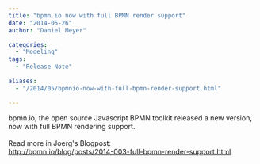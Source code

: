 ```yaml
---
title: "bpmn.io now with full BPMN render support"
date: "2014-05-26"
author: "Daniel Meyer"

categories:
  - "Modeling"
tags: 
  - "Release Note"

aliases:
  - "/2014/05/bpmnio-now-with-full-bpmn-render-support.html"

---
```


<div>
bpmn.io, the open source Javascript BPMN toolkit released a new version, now with full BPMN rendering support.<br />
<br />
Read more in Joerg's Blogpost:<br />
<a href="http://bpmn.io/blog/posts/2014-003-full-bpmn-render-support.html">http://bpmn.io/blog/posts/2014-003-full-bpmn-render-support.html</a>
</div>